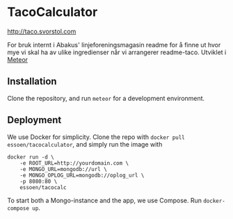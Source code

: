 #  TacoCalculator

http://taco.svorstol.com

For bruk internt i Abakus' linjeforeningsmagasin readme for å finne ut hvor mye vi skal ha av ulike ingredienser når vi arrangerer readme-taco.
Utviklet i [Meteor](www.meteor.com)

## Installation 
Clone the repository, and run `meteor` for a development environment. 

## Deployment 
We use Docker for simplicity. Clone the repo with `docker pull essoen/tacocalculator`, and simply run the image with 

    docker run -d \
        -e ROOT_URL=http://yourdomain.com \
        -e MONGO_URL=mongodb://url \
        -e MONGO_OPLOG_URL=mongodb://oplog_url \
        -p 8080:80 \
        essoen/tacocalc

To start both a Mongo-instance and the app, we use Compose. Run `docker-compose up`.
